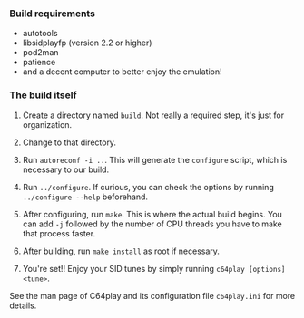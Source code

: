 ### Build requirements

- autotools
- libsidplayfp (version 2.2 or higher)
- pod2man
- patience
- and a decent computer to better enjoy the emulation!

### The build itself

1. Create a directory named `build`. Not really a required step, it's just
for organization.

2. Change to that directory.

3. Run `autoreconf -i ..`. This will generate the `configure` script,
which is necessary to our build.

4. Run `../configure`. If curious, you can check the options by running
`../configure --help` beforehand.

5. After configuring, run `make`. This is where the actual build begins.
You can add `-j` followed by the number of CPU threads you have to make that
process faster.

6. After building, run `make install` as root if necessary.

7. You're set!! Enjoy your SID tunes by simply running `c64play [options] <tune>`.

See the man page of C64play and its configuration file `c64play.ini` for
more details.
